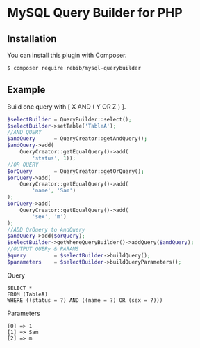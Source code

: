 # MySQL Query Builder for PHP

## Installation
You can install this plugin with Composer.

```sh
$ composer require rebib/mysql-querybuilder
```

## Example
Build one query with [ X AND ( Y OR Z ) ].

```php
$selectBuilder = QueryBuilder::select();
$selectBuilder->setTable('TableA');
//AND QUERY
$andQuery      = QueryCreator::getAndQuery();
$andQuery->add(
    QueryCreator::getEqualQuery()->add(
        'status', 1));
//OR QUERY
$orQuery       = QueryCreator::getOrQuery();
$orQuery->add(
    QueryCreator::getEqualQuery()->add(
        'name', 'Sam')
);
$orQuery->add(
    QueryCreator::getEqualQuery()->add(
        'sex', 'm')
);
//ADD OrQuery to AndQuery   
$andQuery->add($orQuery);
$selectBuilder->getWhereQueryBuilder()->addQuery($andQuery);
//OUTPUT QUERy & PARAMS
$query         = $selectBuilder->buildQuery();
$parameters    = $selectBuilder->buildQueryParameters();
```

Query

```output
SELECT *
FROM (TableA)
WHERE ((status = ?) AND ((name = ?) OR (sex = ?)))
```

Parameters
```output
[0] => 1
[1] => Sam
[2] => m
```

